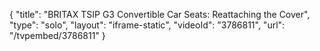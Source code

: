 {
    "title": "BRITAX TSIP G3 Convertible Car Seats: Reattaching the Cover",
    "type": "solo",
    "layout": "iframe-static",
    "videoId": "3786811",
    "url": "\/tvpembed\/3786811"
}